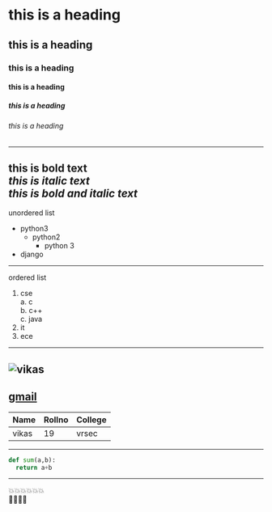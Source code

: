 # this is a heading
## this is a heading
### this is a heading
#### this is a heading
##### this is a heading
###### this is a heading
------------------------
**this is bold text**  
*this is italic text*  
***this is bold and italic text***
-------------------------
unordered list
  - python3
    - python2
        - python 3
  - django
  
-------------------------
ordered list
1. cse  
  a. c  
  b. c++  
  c. java  
2. it
3. ece
--------------------------
![vikas](https://media-exp1.licdn.com/dms/image/C5603AQHmS4L-mmFu5A/profile-displayphoto-shrink_200_200/0/1610614108871?e=1616025600&v=beta&t=VV-0dACVU5L96X8Ora9M2-aKltj4t532Xq-94dgPd-Y)
-----------------------------
[gmail](https://www.goggle.com)
-------------------------------
Name | Rollno | College
------|---|---
vikas|19|vrsec
--------------------------------

``` python
def sum(a,b):
  return a+b
  ```
  ------------------------------
  :boom::collision::boom::collision::boom::collision:   
  :egg::curry::egg::curry:


